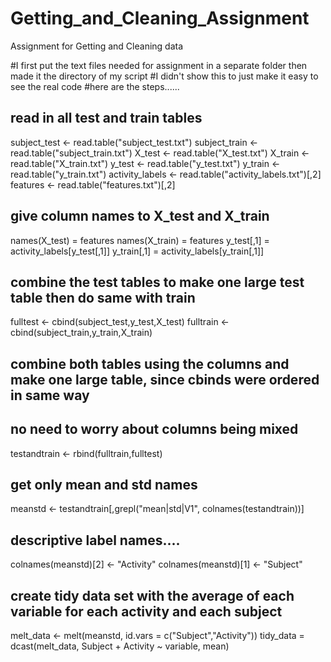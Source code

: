 # Getting_and_Cleaning_Assignment
Assignment for Getting and Cleaning data

#I first put the text files needed for assignment in a separate folder then made it the directory of my script
#I didn't show this to just make it easy to see the real code 
#here are the steps......

## read in all test and train tables

subject_test <- read.table("subject_test.txt")
subject_train <- read.table("subject_train.txt")
X_test <- read.table("X_test.txt")
X_train <- read.table("X_train.txt")
y_test <- read.table("y_test.txt")
y_train <- read.table("y_train.txt")
activity_labels <- read.table("activity_labels.txt")[,2]
features <- read.table("features.txt")[,2]

## give column names to X_test and X_train

names(X_test) = features
names(X_train) = features
y_test[,1] = activity_labels[y_test[,1]]
y_train[,1] = activity_labels[y_train[,1]]

## combine the test tables to make one large test table then do same with train

fulltest <- cbind(subject_test,y_test,X_test)
fulltrain <- cbind(subject_train,y_train,X_train)

## combine both tables using the columns and make one large table, since cbinds were ordered in same way 
## no need to worry about columns being mixed

testandtrain <- rbind(fulltrain,fulltest)

## get only mean and std names

meanstd <- testandtrain[,grepl("mean|std|V1", colnames(testandtrain))]

## descriptive label names....

colnames(meanstd)[2] <- "Activity"
colnames(meanstd)[1] <- "Subject"

## create tidy data set with the average of each variable for each activity and each subject

melt_data <- melt(meanstd, id.vars = c("Subject","Activity"))
tidy_data = dcast(melt_data, Subject + Activity ~ variable, mean)
